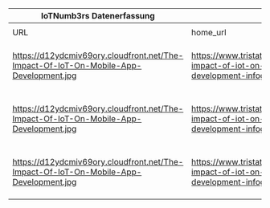 |IoTNumb3rs Datenerfassung|||||||||||
| ---- | ---- | ---- | ---- | ---- | ---- | ---- | ---- | ---- | ---- | ---- |
||||||||||||
|URL|home_url|filename|device_class|device_count|market_class|market_volume|prognosis_year|publication_year|authorship_class|Dropbox folder|
|https://d12ydcmiv69ory.cloudfront.net/The-Impact-Of-IoT-On-Mobile-App-Development.jpg|https://www.tristatetechnology.com/blog/the-impact-of-iot-on-mobile-app-development-infographic/|file1_The-Impact-Of-IoT-On-Mobile-App-Development.jpg|generic IoT|36000000000|||2021|2018|company|marielledemuth/20181114-1507|
|https://d12ydcmiv69ory.cloudfront.net/The-Impact-Of-IoT-On-Mobile-App-Development.jpg|https://www.tristatetechnology.com/blog/the-impact-of-iot-on-mobile-app-development-infographic/|file1_The-Impact-Of-IoT-On-Mobile-App-Development.jpg|||spending on IoT security|547000000|2018|2018|company|marielledemuth/20181114-1507|
|https://d12ydcmiv69ory.cloudfront.net/The-Impact-Of-IoT-On-Mobile-App-Development.jpg|https://www.tristatetechnology.com/blog/the-impact-of-iot-on-mobile-app-development-infographic/|file1_The-Impact-Of-IoT-On-Mobile-App-Development.jpg|generic IoT|75000000000|||2025|2018|company|marielledemuth/20181114-1507|
